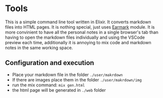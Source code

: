 # Tools

This is a simple command line tool written in Elixir. It converts markdown files into HTML pages. It is nothing special, just uses [Earmark](https://github.com/pragdave/earmark) module.
It is more convinient to have all the personal notes in a single browser's tab than having to open the markdown files individually and using the VSCode preview each time, additionally it is annoying to mix code and markdown notes in the same working space.

## Configuration and execution

- Place your markdown file in the folder `./user/makrdown`
- If there are images place them in the folder `./user/makrdown/img`
- run the mix command: `mix gen.html`
- the html page will be generated in `./web` folder
